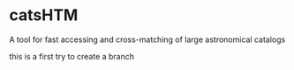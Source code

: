 # catsHTM
A tool for fast accessing and cross-matching of large astronomical catalogs

this is a first try to create a branch
